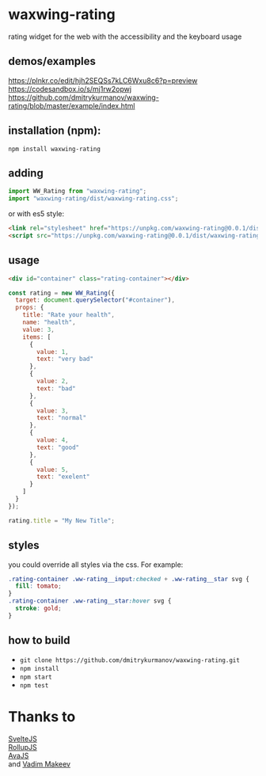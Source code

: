 # waxwing-rating
rating widget for the web with the accessibility and the keyboard usage

## demos/examples
https://plnkr.co/edit/hjh2SEQSs7kLC6Wxu8c6?p=preview  
https://codesandbox.io/s/mj1rw2opwj  
https://github.com/dmitrykurmanov/waxwing-rating/blob/master/example/index.html  

## installation (npm): 
`npm install waxwing-rating`

## adding
```js
import WW_Rating from "waxwing-rating";
import "waxwing-rating/dist/waxwing-rating.css";
```
 
or with es5 style:  
 
```html
<link rel="stylesheet" href="https://unpkg.com/waxwing-rating@0.0.1/dist/waxwing-rating.css">
<script src="https://unpkg.com/waxwing-rating@0.0.1/dist/waxwing-rating.min.js"></script>
```

## usage
```html
<div id="container" class="rating-container"></div>
```

```js
const rating = new WW_Rating({
  target: document.querySelector("#container"),
  props: {
    title: "Rate your health",
    name: "health",
    value: 3,
    items: [
      {
        value: 1,
        text: "very bad"
      },
      {
        value: 2,
        text: "bad"
      },
      {
        value: 3,
        text: "normal"
      },
      {
        value: 4,
        text: "good"
      },
      {
        value: 5,
        text: "exelent"
      }
    ]
  }
});

rating.title = "My New Title";
```

## styles
you could override all styles via the css. For example:
```css
.rating-container .ww-rating__input:checked + .ww-rating__star svg {
  fill: tomato;
}
.rating-container .ww-rating__star:hover svg {
  stroke: gold;
}
```

## how to build
* `git clone https://github.com/dmitrykurmanov/waxwing-rating.git`
* `npm install`
* `npm start`
* `npm test`

# Thanks to
[SvelteJS](https://github.com/sveltejs/svelte)  
[RollupJS](https://github.com/rollup/rollup)  
[AvaJS](https://github.com/avajs/ava)  
and [Vadim Makeev](https://www.youtube.com/watch?v=EbajTYI-gg8)
